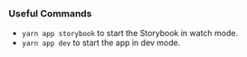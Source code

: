 ### Useful Commands

- `yarn app storybook` to start the Storybook in watch mode.
- `yarn app dev` to start the app in dev mode.
